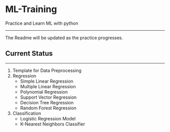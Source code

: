 # ML-Training
Practice and Learn ML with python
***
The Readme will be updated as the practice progresses.

## Current Status
***
1. Template for Data Preprocessing
2. Regression
   *  Simple Linear Regression
   *  Multiple Linear Regression
   *  Polynomial Regression
   *  Support Vector Regression
   *  Decision Tree Regression
   *  Random Forest Regression
3. Classification
   * Logistic Regression Model
   * K-Nearest Neighbors Classifier
   

